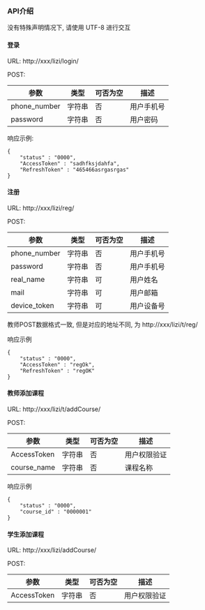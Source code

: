 ### API介绍

没有特殊声明情况下, 请使用 UTF-8 进行交互

#### 登录

URL: http://xxx/lizi/login/

POST:

| 参数 | 类型 | 可否为空 | 描述 |
| --- | ----- | ------- | ----- |
| phone\_number | 字符串 | 否 |  用户手机号 |
| password | 字符串 | 否 | 用户密码 |

响应示例:

```
{
	"status" : "0000",
	"AccessToken" : "sadhfksjdahfa",
	"RefreshToken" : "465466asrgasrgas"
}
```

#### 注册

URL: http://xxx/lizi/reg/

POST:

| 参数 | 类型 | 可否为空 | 描述 |
| --- | --- | --- | --- |
| phone\_number | 字符串 | 否 | 用户手机号 |
| password | 字符串 | 否 | 用户手机号 |
| real\_name | 字符串 | 可 | 用户姓名 |
| mail | 字符串 | 可 | 用户邮箱 |
| device\_token | 字符串 | 可 | 用户设备号 |

教师POST数据格式一致, 但是对应的地址不同, 为 http://xxx/lizi/t/reg/

响应示例

```
{
	"status" : "0000",
	"AccessToken" : "regOk",
	"RefreshToken" : "regOK"
}
```

#### 教师添加课程

URL: http://xxx/lizi/t/addCourse/

POST:

| 参数 | 类型 | 可否为空 | 描述 |
| --- | --- | ---- | ---- |
| AccessToken | 字符串 | 否 | 用户权限验证 |
| course\_name | 字符串 | 否 | 课程名称 |

响应示例

```
{
	"status" : "0000",
	"course_id" : "0000001"
}
```

#### 学生添加课程

URL: http://xxx/lizi/addCourse/

POST:

| 参数 | 类型 | 可否为空 | 描述 |
| --- | --- | --- | --- |
| AccessToken | 字符串 | 否 | 用户权限验证 | 
